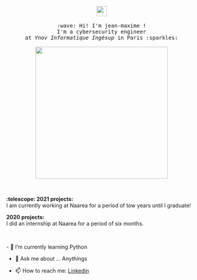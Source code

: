 


<!--
### Hi i am Jean-Maxime 👋
**T412T/T412T** is a ✨ _special_ ✨ repository because its `README.md` (this file) appears on your GitHub profile.

Here are some ideas to get you started:

- 🔭 I’m currently working on ...
- 🌱 I’m currently learning ...
- 👯 I’m looking to collaborate on ...
- 🤔 I’m looking for help with ...
- 💬 Ask me about ...
- 📫 How to reach me: ...
- 😄 Pronouns: ...
- ⚡ Fun fact: ...
-->


<p align="center">
  <img src="https://user-images.githubusercontent.com/56034778/169770469-b1ac20c9-fd95-459b-adb1-2f80dc2c15de.png" width="27px">
  <br><br>
  <samp>
    :wave: Hi! I'm jean-maxime ! 
    <br>I'm a cybersecurity engineer
    <br>at <em>Ynov Informatique Ingésup</em> in Paris :sparkles:<br><br>
    <img src="https://www.naarea.fr/wp-content/uploads/2021/11/photo-planete.jpg" width="350px" align="center">
  </samp>
</p>

<br>

<p>
  <b>:telescope: 2021 projects:</b><br>
I am currently working at Naarea for a period of tow years until I graduate!

<b> 2020 projects:</b><br>
I did an internship at Naarea for a period of six months. 

</p>
<br>
<p>
  <!--
  <b>🚀 Skills :</b><br>

Prototyping :<br>
› Figma - Adobe XD<br>

PAO :<br>
› Illustrator - InDesign - Photoshop<br>

Computer language and framework :<br>
› HTML 5 - CSS 3 - JavaScript<br>
› MySQL - PostgreSQL - NoSQL<br>
› React.js - Angular - React Native<br>
› Java - Maven - Java Spring<br>
› Node.js - Express<br>
› C ++<br>

</p>
-->
- 🌱 I’m currently learning Python
  
- 💬 Ask me about ... Anythings

- 📫 How to reach me: [Linkedin](https://www.linkedin.com/in/jean-maxime-alexandre/)
